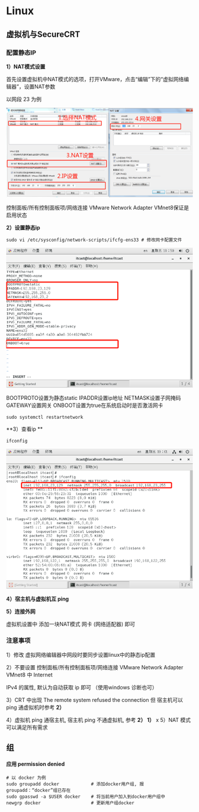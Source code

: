 # Linux

## 虚拟机与SecureCRT

### 配置静态IP

**1）NAT模式设置**

首先设置虚拟机中NAT模式的选项，打开VMware，点击“编辑”下的“虚拟网络编辑器”，设置NAT参数 

以网段 23 为例

![1618543567529](./images/1618543567529.png)

控制面板/所有控制面板项/网络连接 	VMware Network Adapter VMnet8保证是启用状态

**2）设置静态ip**

```shell
sudo vi /etc/sysconfig/network-scripts/ifcfg-ens33 # 修改网卡配置文件
```

![1618543866529](./images/1618543866529.png)

BOOTPROTO设置为静态static 
IPADDR设置ip地址 
NETMASK设置子网掩码 
GATEWAY设置网关 
ONBOOT设置为true在系统启动时是否激活网卡

```shell
sudo systemctl restartnetwork
```

**3）查看ip **

```
ifconfig
```

![1618544033254](./images/1618544033254.png)

**4）宿主机与虚拟机互 ping**



**5）连接外网**

虚拟机设置中 添加一块NAT模式 网卡 (网络适配器) 即可



### 注意事项

1）修改 虚拟网络编辑器中网段时要同步设置linux中的静态ip配置

2）不要设置 控制面板/所有控制面板项/网络连接  VMware Network Adapter VMnet8 中 Internet 

IPv4 的属性, 默认为自动获取 ip 即可 （使用windows 诊断也可）

3）CRT 中出现 The remote system refused the connection 但 宿主机可以 ping 通虚拟机时参考 **2）**

4）虚拟机 ping 通宿主机, 宿主机 ping 不通虚拟机, 参考 **2） 1）**
x
5）NAT 模式可以满足所有需求






## 组

####  应用 permission denied

```shell
# 以 docker 为例
sudo groupadd docker  			# 添加docker用户组, 报 groupadd：“docker”组已存在
sudo gpasswd -a $USER docker    # 将当前用户加入到docker用户组中
newgrp docker 					# 更新用户组docker
```


